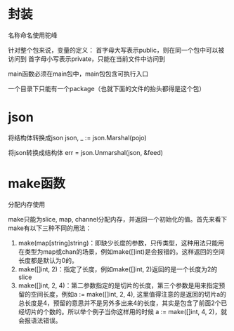 # 封装

名称命名使用驼峰

针对整个包来说，变量的定义：
首字母大写表示public，则在同一个包中可以被访问到
首字母小写表示private，只能在当前文件中访问到

main函数必须在main包中，main包包含可执行入口

一个目录下只能有一个package（也就下面的文件的抬头都得是这个包）




# json

将结构体转换成json
json, _ := json.Marshal(pojo)

将json转换成结构体
err = json.Unmarshal(json, &feed)


# make函数

分配内存使用

make只能为slice, map, channel分配内存，并返回一个初始化的值。首先来看下make有以下三种不同的用法：

1. make(map[string]string)：即缺少长度的参数，只传类型，这种用法只能用在类型为map或chan的场景，例如make([]int)是会报错的。这样返回的空间长度都是默认为0的。
2. make([]int, 2)：指定了长度，例如make([]int, 2)返回的是一个长度为2的slice
3. make([]int, 2, 4)：第二参数指定的是切片的长度，第三个参数是用来指定预留的空间长度，例如a := make([]int, 2, 4), 这里值得注意的是返回的切片a的总长度是4，预留的意思并不是另外多出来4的长度，其实是包含了前面2个已经切片的个数的。所以举个例子当你这样用的时候 a := make([]int, 4, 2)，就会报语法错误。